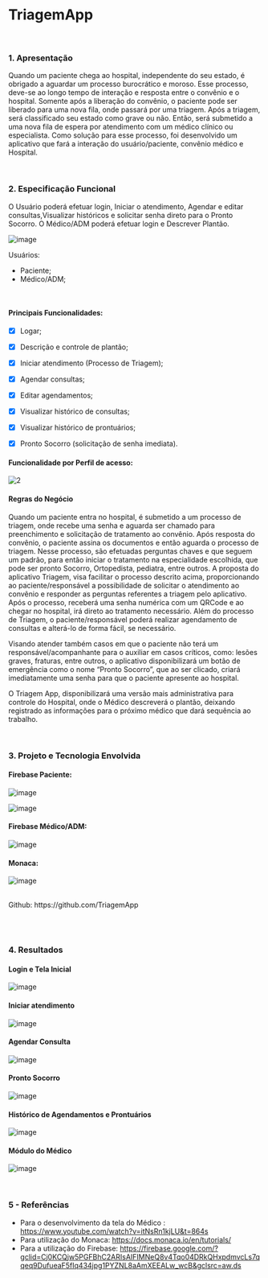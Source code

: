 # TriagemApp

<br />

### 1. Apresentação

Quando um paciente chega ao hospital, independente do seu estado, é obrigado a aguardar
um processo burocrático e moroso.
Esse processo, deve-se ao longo tempo de interação e resposta entre o convênio e o hospital.
Somente após a liberação do convênio, o paciente pode ser liberado para uma nova fila, onde
passará por uma triagem.
Após a triagem, será classificado seu estado como grave ou não. Então, será submetido a uma
nova fila de espera por atendimento com um médico clínico ou especialista.
Como solução para esse processo, foi desenvolvido um aplicativo que fará a interação do
usuário/paciente, convênio médico e Hospital.

<br />

### 2. Especificação Funcional

O Usuário poderá efetuar login, Iniciar o atendimento, Agendar e editar consultas,Visualizar históricos e solicitar senha direto para o Pronto Socorro.
O Médico/ADM poderá efetuar login e Descrever Plantão.

![image](https://user-images.githubusercontent.com/69824123/120929841-08967d00-c6c1-11eb-9b23-c0b01348f9eb.png)


Usuários:
-	Paciente;
-	Médico/ADM;

<br />

#### Principais Funcionalidades:
- [x] Logar;
- [x]	Descrição e controle de plantão;
- [x]	Iniciar atendimento (Processo de Triagem);
- [x]	Agendar consultas;
- [x]	Editar agendamentos;
- [x]	Visualizar histórico de consultas;
- [x]	Visualizar histórico de prontuários;
- [x]	Pronto Socorro (solicitação de senha imediata).



#### Funcionalidade por Perfil de acesso:
![2](https://user-images.githubusercontent.com/69824123/120930066-18629100-c6c2-11eb-9f12-8cd766ec3961.png)

 
 

#### Regras do Negócio

Quando um paciente entra no hospital, é submetido a um processo de triagem, onde recebe uma senha e aguarda ser chamado para preenchimento e solicitação de tratamento ao convênio.
Após resposta do convênio, o paciente assina os documentos e então aguarda o processo de triagem.
Nesse processo, são efetuadas perguntas chaves e que seguem um padrão, para então iniciar o tratamento na especialidade escolhida, que pode ser pronto Socorro, Ortopedista, pediatra, entre outros.
A proposta do aplicativo Triagem, visa facilitar o processo descrito acima, proporcionando ao paciente/responsável a possibilidade de solicitar o atendimento ao convênio e responder as perguntas referentes a triagem pelo aplicativo.
Após o processo, receberá uma senha numérica com um QRCode e ao chegar no hospital, irá direto ao tratamento necessário.
Além do processo de Triagem, o paciente/responsável poderá realizar agendamento de consultas e alterá-lo de forma fácil, se necessário.

Visando atender também casos em que o paciente não terá um responsável/acompanhante para o auxiliar em casos críticos, como: lesões graves, fraturas, entre outros, o aplicativo disponibilizará um botão de emergência como o nome “Pronto Socorro”, que ao ser clicado, criará imediatamente uma senha para que o paciente apresente ao hospital.

O Triagem App, disponibilizará uma versão mais administrativa para controle do Hospital, onde o Médico descreverá o plantão, deixando registrado as informações para o próximo médico que dará sequência ao trabalho.

<br />

### 3. Projeto e Tecnologia Envolvida


#### Firebase Paciente:
 

 ![image](https://user-images.githubusercontent.com/69824123/120930109-565fb500-c6c2-11eb-96da-1d8d60d71698.png)


 ![image](https://user-images.githubusercontent.com/69824123/120930135-75f6dd80-c6c2-11eb-9fcd-1f9f35d5aaba.png)



#### Firebase Médico/ADM:


![image](https://user-images.githubusercontent.com/69824123/120930191-ad658a00-c6c2-11eb-9ac2-05075d68c9d4.png)



#### Monaca: 


![image](https://user-images.githubusercontent.com/69824123/120930202-b6565b80-c6c2-11eb-986d-a720ebe390f5.png)

<br />
Github: https://github.com/TriagemApp

<br /><br />


### 4. Resultados



#### Login e Tela Inicial
 

![image](https://user-images.githubusercontent.com/69824123/120930215-beae9680-c6c2-11eb-9f4c-b62a9c79bfb2.png)



#### Iniciar atendimento
 
![image](https://user-images.githubusercontent.com/69824123/120930228-c66e3b00-c6c2-11eb-8a0d-71a374a92896.png)


#### Agendar Consulta
 
 
![image](https://user-images.githubusercontent.com/69824123/120930235-cd954900-c6c2-11eb-853a-3358b48c9a84.png)




#### Pronto Socorro

![image](https://user-images.githubusercontent.com/69824123/120930247-d71eb100-c6c2-11eb-958f-0d10e78d9598.png)

 

#### Histórico de Agendamentos e Prontuários

![image](https://user-images.githubusercontent.com/69824123/120930257-e140af80-c6c2-11eb-94f5-7d3182d5e4d2.png)



#### Módulo do Médico

![image](https://user-images.githubusercontent.com/69824123/120930316-21a02d80-c6c3-11eb-8b60-69af2afa6e8b.png)

<br />

### 5 - Referências
- Para o desenvolvimento da tela do Médico : https://www.youtube.com/watch?v=itNsRn1kjLU&t=864s<br />
- Para utilização do Monaca: https://docs.monaca.io/en/tutorials/<br />
- Para a utilização do Firebase: https://firebase.google.com/?gclid=Cj0KCQjw5PGFBhC2ARIsAIFIMNeQ8v4Tqo04DRkQHxpdmvcLs7qqeq9DufueaF5fIq434jpg1PYZNL8aAmXEEALw_wcB&gclsrc=aw.ds

